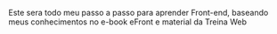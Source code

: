 Este sera todo meu passo a passo para aprender Front-end, baseando meus conhecimentos no e-book eFront e material da Treina Web
